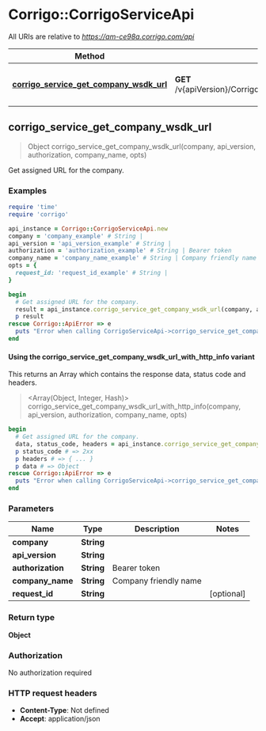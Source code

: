 # Corrigo::CorrigoServiceApi

All URIs are relative to *https://am-ce98a.corrigo.com/api*

| Method | HTTP request | Description |
| ------ | ------------ | ----------- |
| [**corrigo_service_get_company_wsdk_url**](CorrigoServiceApi.md#corrigo_service_get_company_wsdk_url) | **GET** /v{apiVersion}/CorrigoService/GetCompanyWsdkUrl/{company} | Get assigned URL for the company. |


## corrigo_service_get_company_wsdk_url

> Object corrigo_service_get_company_wsdk_url(company, api_version, authorization, company_name, opts)

Get assigned URL for the company.

### Examples

```ruby
require 'time'
require 'corrigo'

api_instance = Corrigo::CorrigoServiceApi.new
company = 'company_example' # String | 
api_version = 'api_version_example' # String | 
authorization = 'authorization_example' # String | Bearer token
company_name = 'company_name_example' # String | Company friendly name
opts = {
  request_id: 'request_id_example' # String | 
}

begin
  # Get assigned URL for the company.
  result = api_instance.corrigo_service_get_company_wsdk_url(company, api_version, authorization, company_name, opts)
  p result
rescue Corrigo::ApiError => e
  puts "Error when calling CorrigoServiceApi->corrigo_service_get_company_wsdk_url: #{e}"
end
```

#### Using the corrigo_service_get_company_wsdk_url_with_http_info variant

This returns an Array which contains the response data, status code and headers.

> <Array(Object, Integer, Hash)> corrigo_service_get_company_wsdk_url_with_http_info(company, api_version, authorization, company_name, opts)

```ruby
begin
  # Get assigned URL for the company.
  data, status_code, headers = api_instance.corrigo_service_get_company_wsdk_url_with_http_info(company, api_version, authorization, company_name, opts)
  p status_code # => 2xx
  p headers # => { ... }
  p data # => Object
rescue Corrigo::ApiError => e
  puts "Error when calling CorrigoServiceApi->corrigo_service_get_company_wsdk_url_with_http_info: #{e}"
end
```

### Parameters

| Name | Type | Description | Notes |
| ---- | ---- | ----------- | ----- |
| **company** | **String** |  |  |
| **api_version** | **String** |  |  |
| **authorization** | **String** | Bearer token |  |
| **company_name** | **String** | Company friendly name |  |
| **request_id** | **String** |  | [optional] |

### Return type

**Object**

### Authorization

No authorization required

### HTTP request headers

- **Content-Type**: Not defined
- **Accept**: application/json


